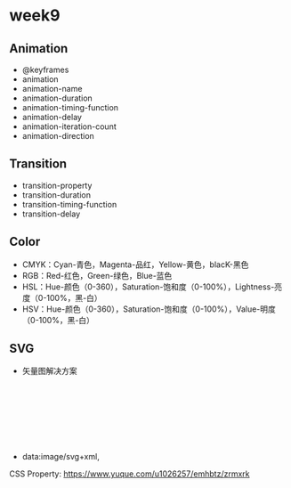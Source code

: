 # week9

## Animation
* @keyframes
* animation
* animation-name
* animation-duration
* animation-timing-function
* animation-delay
* animation-iteration-count
* animation-direction

## Transition
* transition-property
* transition-duration
* transition-timing-function
* transition-delay

## Color
* CMYK：Cyan-青色，Magenta-品红，Yellow-黄色，blacK-黑色
* RGB：Red-红色，Green-绿色，Blue-蓝色
* HSL：Hue-颜色（0-360），Saturation-饱和度（0-100%），Lightness-亮度（0-100%，黑-白）
* HSV：Hue-颜色（0-360），Saturation-饱和度（0-100%），Value-明度（0-100%，黑-白）

## SVG 
* 矢量图解决方案
* data:image/svg+xml,<svg>..</svg>


CSS Property: https://www.yuque.com/u1026257/emhbtz/zrmxrk